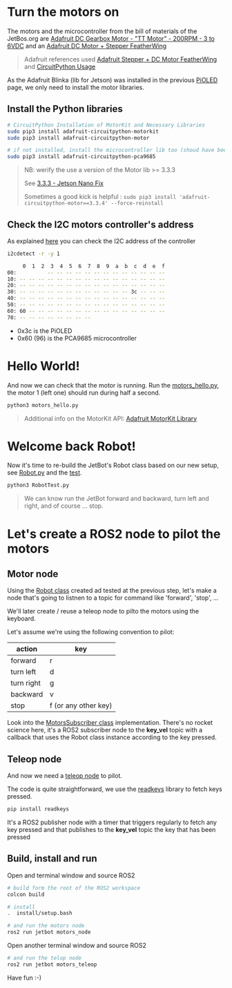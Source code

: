 # Turn the motors on

The motors and the microcontroller from the bill of materials of the JetBos.org are [Adafruit DC Gearbox Motor - "TT Motor" - 200RPM - 3 to 6VDC](https://www.adafruit.com/product/3777) and an [Adafruit DC Motor + Stepper FeatherWing](https://www.adafruit.com/product/2927)


> Adafruit references used [Adafruit Stepper + DC Motor FeatherWing](https://learn.adafruit.com/adafruit-stepper-dc-motor-featherwing/circuitpython) and [CircuitPython Usage](https://github.com/adafruit/Adafruit_CircuitPython_PCA9685)

As the Adafruit Blinka (lib for Jetson) was installed in the previous [PiOLED](PiOLED.md) page, we only need to install the motor libraries.

## Install the Python libraries

``` bash
# CircuitPython Installation of MotorKit and Necessary Libraries
sudo pip3 install adafruit-circuitpython-motorkit
sudo pip3 install adafruit-circuitpython-motor

# if not installed, install the microcontroller lib too (shoud have been installed as dependency of the motorkit)
sudo pip3 install adafruit-circuitpython-pca9685
```

> NB: werify the use a version of the Motor lib >= 3.3.3 
>
> See [3.3.3 - Jetson Nano Fix](https://github.com/adafruit/Adafruit_CircuitPython_Motor/releases)
>
> Sometimes a good kick is helpful : ```sudo pip3 install 'adafruit-circuitpython-motor==3.3.4' --force-reinstall```

## Check the I2C motors controller's address

As explained [here](https://learn.adafruit.com/circuitpython-libraries-on-linux-and-the-nvidia-jetson-nano?view=all#enable-uart-i2c-and-spi-3039597-21) you can check the I2C address of the controller

``` bash
i2cdetect -r -y 1

     0  1  2  3  4  5  6  7  8  9  a  b  c  d  e  f
00:          -- -- -- -- -- -- -- -- -- -- -- -- -- 
10: -- -- -- -- -- -- -- -- -- -- -- -- -- -- -- -- 
20: -- -- -- -- -- -- -- -- -- -- -- -- -- -- -- -- 
30: -- -- -- -- -- -- -- -- -- -- -- -- 3c -- -- -- 
40: -- -- -- -- -- -- -- -- -- -- -- -- -- -- -- -- 
50: -- -- -- -- -- -- -- -- -- -- -- -- -- -- -- -- 
60: 60 -- -- -- -- -- -- -- -- -- -- -- -- -- -- -- 
70: -- -- -- -- -- -- -- -- 

``` 

* 0x3c is the PiOLED
* 0x60 (96) is the PCA9685 microcontroller

# Hello World!

And now we can check that the motor is running. Run the [motors_hello.py](../jetbot/jetbot/motors_hello.py), the motor 1 (left one) should run during half a second.

``` bash
python3 motors_hello.py
``` 

> Additional info on the MotorKit API: [Adafruit MotorKit Library ](https://circuitpython.readthedocs.io/projects/motorkit/en/latest/api.html)


# Welcome back Robot!

Now it's time to re-build the JetBot's Robot class based on our new setup, see [Robot.py](../jetbot/jetbot/Robots.py) and the [test](../jetbot/jetbot/RobotTest.py).

``` bash
python3 RobotTest.py
```  
> We can know run the JetBot forward and backward, turn left and right, and of course ... stop.

# Let's create a ROS2 node to pilot the motors

## Motor node

Using the [Robot class](../jetbot/jetbot/Robots.py) created ad tested at the previous step, let's make a node that's going to listnen to a topic for command like 'forward', 'stop', ...

We'll later create / reuse a teleop node to pilto the motors using the keyboard.

Let's assume we're using the following convention to pilot:

| action | key |
| --- | ---| 
| forward | r |
| turn left | d |
| turn right | g |
| backward | v |
| stop | f (or any other key) |

Look into the [MotorsSubscriber class](../jetbot/jetbot/motors_node.py) implementation. There's no rocket science here, it's a ROS2 subscriber node to the __key_vel__ topic with a callback that uses the Robot class instance according to the key pressed.

## Teleop node

And now we need a [teleop node](../jetbot/jetbot/motors_teleop.py) to pilot.

The code is quite straightforward, we use the [readkeys](https://pypi.org/project/readkeys/) library to fetch keys pressed. 

``` bash
pip install readkeys
```  


It's a ROS2 publisher node with a timer that triggers regularly to fetch any key pressed and that publishes to the __key_vel__ topic the key that has been pressed

## Build, install and run

Open and terminal window and source ROS2

``` bash
# build form the root of the ROS2 workspace
colcon build

# install
.  install/setup.bash 

# and run the motors node
ros2 run jetbot motors_node
``` 

Open another terminal window and source ROS2

``` bash
# and run the telop node
ros2 run jetbot motors_teleop
``` 

Have fun :-)





